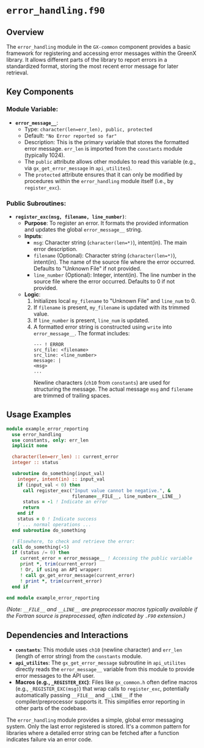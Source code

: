 # `error_handling.f90`

## Overview

The `error_handling` module in the `GX-common` component provides a basic framework for registering and accessing error messages within the GreenX library. It allows different parts of the library to report errors in a standardized format, storing the most recent error message for later retrieval.

## Key Components

### Module Variable:

- **`error_message__`**:
    - Type: `character(len=err_len), public, protected`
    - Default: `"No Error reported so far"`
    - Description: This is the primary variable that stores the formatted error message. `err_len` is imported from the `constants` module (typically 1024).
    - The `public` attribute allows other modules to read this variable (e.g., via `gx_get_error_message` in `api_utilites`).
    - The `protected` attribute ensures that it can only be modified by procedures within the `error_handling` module itself (i.e., by `register_exc`).

### Public Subroutines:

- **`register_exc(msg, filename, line_number)`**:
    - **Purpose**: To register an error. It formats the provided information and updates the global `error_message__` string.
    - **Inputs**:
        - `msg`: Character string (`character(len=*)`), intent(in). The main error description.
        - `filename` (Optional): Character string (`character(len=*)`), intent(in). The name of the source file where the error occurred. Defaults to "Unknown File" if not provided.
        - `line_number` (Optional): Integer, intent(in). The line number in the source file where the error occurred. Defaults to 0 if not provided.
    - **Logic**:
        1. Initializes local `my_filename` to "Unknown File" and `line_num` to 0.
        2. If `filename` is present, `my_filename` is updated with its trimmed value.
        3. If `line_number` is present, `line_num` is updated.
        4. A formatted error string is constructed using `write` into `error_message__`. The format includes:
            ```
            --- ! ERROR
            src_file: <filename>
            src_line: <line_number>
            message: |
            <msg>
            ...
            ```
            Newline characters (`ch10` from `constants`) are used for structuring the message. The actual message `msg` and `filename` are trimmed of trailing spaces.

## Usage Examples

```fortran
module example_error_reporting
  use error_handling
  use constants, only: err_len
  implicit none

  character(len=err_len) :: current_error
  integer :: status

  subroutine do_something(input_val)
    integer, intent(in) :: input_val
    if (input_val < 0) then
      call register_exc("Input value cannot be negative.", &
                        filename=__FILE__, line_number=__LINE__)
      status = -1 ! Indicate an error
      return
    end if
    status = 0 ! Indicate success
    ! ... normal operations ...
  end subroutine do_something

  ! Elsewhere, to check and retrieve the error:
  call do_something(-5)
  if (status /= 0) then
     current_error = error_message__ ! Accessing the public variable
     print *, trim(current_error)
     ! Or, if using an API wrapper:
     ! call gx_get_error_message(current_error)
     ! print *, trim(current_error)
  end if

end module example_error_reporting
```
*(Note: `__FILE__` and `__LINE__` are preprocessor macros typically available if the Fortran source is preprocessed, often indicated by `.F90` extension.)*

## Dependencies and Interactions

- **`constants`**: This module uses `ch10` (newline character) and `err_len` (length of error string) from the `constants` module.
- **`api_utilites`**: The `gx_get_error_message` subroutine in `api_utilites` directly reads the `error_message__` variable from this module to provide error messages to the API user.
- **Macros (e.g., `_REGISTER_EXC`)**: Files like `gx_common.h` often define macros (e.g., `_REGISTER_EXC(msg)`) that wrap calls to `register_exc`, potentially automatically passing `__FILE__` and `__LINE__` if the compiler/preprocessor supports it. This simplifies error reporting in other parts of the codebase.

The `error_handling` module provides a simple, global error messaging system. Only the last error registered is stored. It's a common pattern for libraries where a detailed error string can be fetched after a function indicates failure via an error code.
